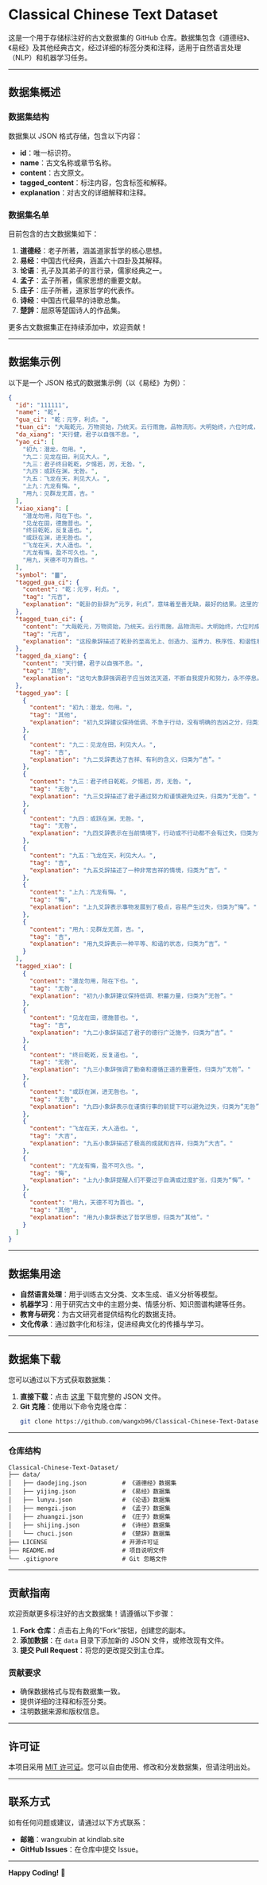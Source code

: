 # Classical Chinese Text Dataset

这是一个用于存储标注好的古文数据集的 GitHub 仓库。数据集包含《道德经》、《易经》及其他经典古文，经过详细的标签分类和注释，适用于自然语言处理（NLP）和机器学习任务。

---

## 数据集概述

### 数据集结构
数据集以 JSON 格式存储，包含以下内容：
- **id**：唯一标识符。
- **name**：古文名称或章节名称。
- **content**：古文原文。
- **tagged_content**：标注内容，包含标签和解释。
- **explanation**：对古文的详细解释和注释。

### 数据集名单
目前包含的古文数据集如下：
1. **道德经**：老子所著，涵盖道家哲学的核心思想。
2. **易经**：中国古代经典，涵盖六十四卦及其解释。
3. **论语**：孔子及其弟子的言行录，儒家经典之一。
4. **孟子**：孟子所著，儒家思想的重要文献。
5. **庄子**：庄子所著，道家哲学的代表作。
6. **诗经**：中国古代最早的诗歌总集。
7. **楚辞**：屈原等楚国诗人的作品集。

更多古文数据集正在持续添加中，欢迎贡献！

---

## 数据集示例

以下是一个 JSON 格式的数据集示例（以《易经》为例）：

```json
{
  "id": "111111",
  "name": "乾",
  "gua_ci": "乾：元亨，利贞。",
  "tuan_ci": "大哉乾元，万物资始，乃统天。云行雨施，品物流形。大明始终，六位时成，时乘六龙以御天。乾道变化，各正性命，保合大和，乃利贞。首出庶物，万国咸宁。",
  "da_xiang": "天行健，君子以自强不息。",
  "yao_ci": [
    "初九：潜龙，勿用。",
    "九二：见龙在田，利见大人。",
    "九三：君子终日乾乾，夕惕若，厉，无咎。",
    "九四：或跃在渊，无咎。",
    "九五：飞龙在天，利见大人。",
    "上九：亢龙有悔。",
    "用九：见群龙无首，吉。"
  ],
  "xiao_xiang": [
    "潜龙勿用，阳在下也。",
    "见龙在田，德施普也。",
    "终日乾乾，反复道也。",
    "或跃在渊，进无咎也。",
    "飞龙在天，大人造也。",
    "亢龙有悔，盈不可久也。",
    "用九，天德不可为首也。"
  ],
  "symbol": "䷀",
  "tagged_gua_ci": {
    "content": "乾：元亨，利贞。",
    "tag": "元吉",
    "explanation": "乾卦的卦辞为“元亨，利贞”，意味着至善无缺，最好的结果。这里的“元亨”表示大为亨通，是最为吉祥的状态；“利贞”则表示在这样的状态下，保持正直和坚定是非常有利的。因此，乾卦的卦辞属于“元吉”类别，象征着至高无上的吉祥和成功。"
  },
  "tagged_tuan_ci": {
    "content": "大哉乾元，万物资始，乃统天。云行雨施，品物流形。大明始终，六位时成，时乘六龙以御天。乾道变化，各正性命，保合大和，乃利贞。首出庶物，万国咸宁。",
    "tag": "元吉",
    "explanation": "这段彖辞描述了乾卦的至高无上、创造力、滋养力、秩序性、和谐性和领导力，这些都是至善无缺的特质，因此标签为“元吉”。"
  },
  "tagged_da_xiang": {
    "content": "天行健，君子以自强不息。",
    "tag": "其他",
    "explanation": "这句大象辞强调君子应当效法天道，不断自我提升和努力，永不停息。它不属于吉凶悔吝的具体结果，归类为“其他”。"
  },
  "tagged_yao": [
    {
      "content": "初九：潜龙，勿用。",
      "tag": "其他",
      "explanation": "初九爻辞建议保持低调、不急于行动，没有明确的吉凶之分，归类为“其他”。"
    },
    {
      "content": "九二：见龙在田，利见大人。",
      "tag": "吉",
      "explanation": "九二爻辞表达了吉祥、有利的含义，归类为“吉”。"
    },
    {
      "content": "九三：君子终日乾乾，夕惕若，厉，无咎。",
      "tag": "无咎",
      "explanation": "九三爻辞描述了君子通过努力和谨慎避免过失，归类为“无咎”。"
    },
    {
      "content": "九四：或跃在渊，无咎。",
      "tag": "无咎",
      "explanation": "九四爻辞表示在当前情境下，行动或不行动都不会有过失，归类为“无咎”。"
    },
    {
      "content": "九五：飞龙在天，利见大人。",
      "tag": "吉",
      "explanation": "九五爻辞描述了一种非常吉祥的情境，归类为“吉”。"
    },
    {
      "content": "上九：亢龙有悔。",
      "tag": "悔",
      "explanation": "上九爻辞表示事物发展到了极点，容易产生过失，归类为“悔”。"
    },
    {
      "content": "用九：见群龙无首，吉。",
      "tag": "吉",
      "explanation": "用九爻辞表示一种平等、和谐的状态，归类为“吉”。"
    }
  ],
  "tagged_xiao": [
    {
      "content": "潜龙勿用，阳在下也。",
      "tag": "无咎",
      "explanation": "初九小象辞建议保持低调、积蓄力量，归类为“无咎”。"
    },
    {
      "content": "见龙在田，德施普也。",
      "tag": "吉",
      "explanation": "九二小象辞描述了君子的德行广泛施予，归类为“吉”。"
    },
    {
      "content": "终日乾乾，反复道也。",
      "tag": "无咎",
      "explanation": "九三小象辞强调了勤奋和遵循正道的重要性，归类为“无咎”。"
    },
    {
      "content": "或跃在渊，进无咎也。",
      "tag": "无咎",
      "explanation": "九四小象辞表示在谨慎行事的前提下可以避免过失，归类为“无咎”。"
    },
    {
      "content": "飞龙在天，大人造也。",
      "tag": "大吉",
      "explanation": "九五小象辞描述了极高的成就和吉祥，归类为“大吉”。"
    },
    {
      "content": "亢龙有悔，盈不可久也。",
      "tag": "悔",
      "explanation": "上九小象辞提醒人们不要过于自满或过度扩张，归类为“悔”。"
    },
    {
      "content": "用九，天德不可为首也。",
      "tag": "其他",
      "explanation": "用九小象辞表达了哲学思想，归类为“其他”。"
    }
  ]
}
```

---

## 数据集用途

- **自然语言处理**：用于训练古文分类、文本生成、语义分析等模型。
- **机器学习**：用于研究古文中的主题分类、情感分析、知识图谱构建等任务。
- **教育与研究**：为古文研究者提供结构化的数据支持。
- **文化传承**：通过数字化和标注，促进经典文化的传播与学习。

---

## 数据集下载

您可以通过以下方式获取数据集：
1. **直接下载**：点击 [这里](https://github.com/wangxb96/Classical-Chinese-Text-Dataset/archive/main.zip) 下载完整的 JSON 文件。
2. **Git 克隆**：使用以下命令克隆仓库：
   ```bash
   git clone https://github.com/wangxb96/Classical-Chinese-Text-Dataset.git
   ```

---

### 仓库结构

```
Classical-Chinese-Text-Dataset/
├── data/
│   ├── daodejing.json          # 《道德经》数据集
│   ├── yijing.json             # 《易经》数据集
│   ├── lunyu.json              # 《论语》数据集
│   ├── mengzi.json             # 《孟子》数据集
│   ├── zhuangzi.json           # 《庄子》数据集
│   ├── shijing.json            # 《诗经》数据集
│   └── chuci.json              # 《楚辞》数据集
├── LICENSE                     # 开源许可证
├── README.md                   # 项目说明文件
└── .gitignore                  # Git 忽略文件
```

---

## 贡献指南

欢迎贡献更多标注好的古文数据集！请遵循以下步骤：
1. **Fork 仓库**：点击右上角的“Fork”按钮，创建您的副本。
2. **添加数据**：在 `data` 目录下添加新的 JSON 文件，或修改现有文件。
3. **提交 Pull Request**：将您的更改提交到主仓库。

### 贡献要求
- 确保数据格式与现有数据集一致。
- 提供详细的注释和标签分类。
- 注明数据来源和版权信息。

---

## 许可证

本项目采用 [MIT 许可证](LICENSE)。您可以自由使用、修改和分发数据集，但请注明出处。

---

## 联系方式

如有任何问题或建议，请通过以下方式联系：
- **邮箱**：wangxubin at kindlab.site
- **GitHub Issues**：在仓库中提交 Issue。

---

**Happy Coding!** 🚀


